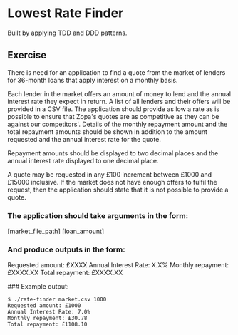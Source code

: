 # Lowest Rate Finder
Built by applying TDD and DDD patterns.

## Exercise
There is need for an application to find a quote from the market of lenders for 36-month loans
that apply interest on a monthly basis.

Each lender in the market offers an amount of money to lend and the annual interest rate they
expect in return. A list of all lenders and their offers will be provided in a CSV file.
The application should provide as low a rate as is possible to ensure that Zopa's quotes are as
competitive as they can be against our competitors'. Details of the monthly repayment amount
and the total repayment amounts should be shown in addition to the amount requested and the
annual interest rate for the quote.

Repayment amounts should be displayed to two decimal places and the annual interest rate
displayed to one decimal place.

A quote may be requested in any £100 increment between £1000 and £15000 inclusive. If the
market does not have enough offers to fulfil the request, then the application should state that it is
not possible to provide a quote.

### The application should take arguments in the form:
[market_file_path] [loan_amount]

### And produce outputs in the form:
Requested amount: £XXXX
Annual Interest Rate: X.X%
Monthly repayment: £XXXX.XX
Total repayment: £XXXX.XX

### Example output:
```
$ ./rate-finder market.csv 1000
Requested amount: £1000
Annual Interest Rate: 7.0%
Monthly repayment: £30.78
Total repayment: £1108.10
```

